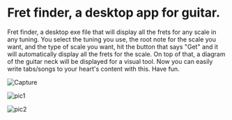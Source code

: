 # Fret finder, a desktop app for guitar.

Fret finder, a desktop exe file that will display all the frets for any scale in any tuning. You select the tuning you use, the root note for the scale you want, and the type of scale you want, hit the button that says "Get" and it will automatically display all the frets for the scale. On top of that, a diagram of the guitar neck will be displayed for a visual tool. Now you can easily write tabs/songs to your heart's content with this. Have fun.

![Capture](https://user-images.githubusercontent.com/68622072/123140001-cf7e3c80-d424-11eb-9621-b2379528998f.PNG)

![pic1](https://user-images.githubusercontent.com/68622072/123139553-5979d580-d424-11eb-8c28-4bad10f30836.PNG)

![pic2](https://user-images.githubusercontent.com/68622072/123139671-74e4e080-d424-11eb-90b1-c0fa0fb32c52.PNG)

